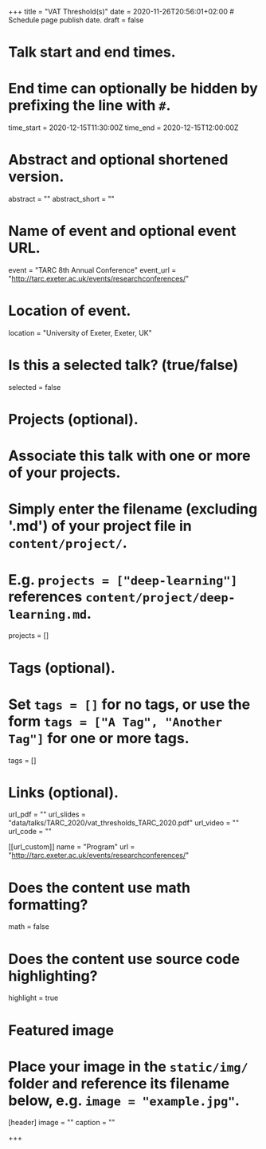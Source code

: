 +++
title = "VAT Threshold(s)"
date = 2020-11-26T20:56:01+02:00  # Schedule page publish date.
draft = false

# Talk start and end times.
#   End time can optionally be hidden by prefixing the line with `#`.
time_start = 2020-12-15T11:30:00Z
time_end = 2020-12-15T12:00:00Z

# Abstract and optional shortened version.
abstract = ""
abstract_short = ""

# Name of event and optional event URL.
event = "TARC 8th Annual Conference"
event_url = "http://tarc.exeter.ac.uk/events/researchconferences/"

# Location of event.
location = "University of Exeter, Exeter, UK"

# Is this a selected talk? (true/false)
selected = false

# Projects (optional).
#   Associate this talk with one or more of your projects.
#   Simply enter the filename (excluding '.md') of your project file in `content/project/`.
#   E.g. `projects = ["deep-learning"]` references `content/project/deep-learning.md`.
projects = []

# Tags (optional).
#   Set `tags = []` for no tags, or use the form `tags = ["A Tag", "Another Tag"]` for one or more tags.
tags = []

# Links (optional).
url_pdf = ""
url_slides = "data/talks/TARC_2020/vat_thresholds_TARC_2020.pdf"
url_video = ""
url_code = ""

[[url_custom]]
name = "Program"
url = "http://tarc.exeter.ac.uk/events/researchconferences/"

# Does the content use math formatting?
math = false

# Does the content use source code highlighting?
highlight = true

# Featured image
# Place your image in the `static/img/` folder and reference its filename below, e.g. `image = "example.jpg"`.
[header]
image = ""
caption = ""




+++
